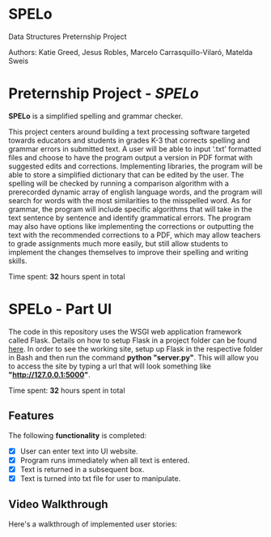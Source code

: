# SPELo

Data Structures Preternship Project

Authors: Katie Greed, Jesus Robles, Marcelo Carrasquillo-Vilaró, Matelda Sweis

# Preternship Project - *SPELo*

**SPELo** is a simplified spelling and grammar checker.

This project centers around building a text processing software targeted towards educators and students in grades K-3 that corrects spelling and grammar errors in submitted text. A user will be able to input ‘.txt’ formatted files and choose to have the program output a version in PDF format with suggested edits and corrections. Implementing libraries, the program will be able to store a simplified dictionary that can be edited by the user. The spelling will be checked by running a comparison algorithm with a prerecorded dynamic array of english language words, and the program will search for words with the most similarities to the misspelled word. As for grammar, the program will include specific algorithms that will take in the text sentence by sentence and identify grammatical errors. The program may also have options like implementing the corrections or outputting the text with the recommended corrections to a PDF, which may allow teachers to grade assignments much more easily, but still allow students to implement the changes themselves to improve their spelling and writing skills.

Time spent: **32** hours spent in total

# SPELo - Part UI

The code in this repository uses the WSGI web application framework called Flask. Details on how to setup Flask in a project folder can be found [here](https://flask.palletsprojects.com/en/1.1.x/installation/). In order to see the working site, setup up Flask in the respective folder in Bash and then run the command **python "server.py"**. This will allow you to access the site by typing a url that will look something like **"http://127.0.0.1:5000"**.

Time spent: **32** hours spent in total

## Features

The following **functionality** is completed:

- [x] User can enter text into UI website.
- [x] Program runs immediately when all text is entered.
- [x] Text is returned in a subsequent box. 
- [x] Text is turned into txt file for user to manipulate. 

## Video Walkthrough

Here's a walkthrough of implemented user stories:


